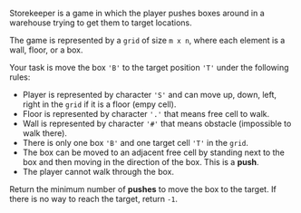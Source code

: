 Storekeeper is a game in which the player pushes boxes around in a warehouse trying to get them to target locations.

The game is represented by a `grid` of size `m x n`, where each element is a wall, floor, or a box.

Your task is move the box `'B'` to the target position `'T'` under the following rules:

- Player is represented by character `'S'` and can move up, down, left, right in the `grid` if it is a floor (empy cell).
- Floor is represented by character `'.'` that means free cell to walk.
- Wall is represented by character `'#'` that means obstacle  (impossible to walk there). 
- There is only one box `'B'` and one target cell `'T'` in the `grid`.
- The box can be moved to an adjacent free cell by standing next to the box and then moving in the direction of the box. This is a **push**.
- The player cannot walk through the box.

Return the minimum number of **pushes** to move the box to the target. If there is no way to reach the target, return `-1`.